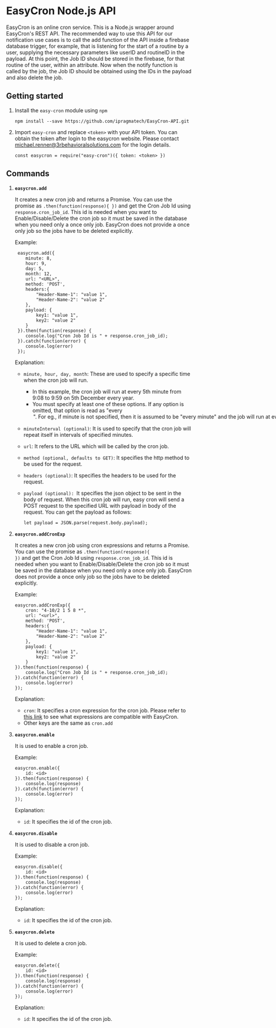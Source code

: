 # EasyCron Node.js API

EasyCron is an online cron service. This is a Node.js wrapper around EasyCron's REST API. The recommended way to use this API for our notification use cases is to call the add function of the API inside a firebase database trigger, for example, that is listening for the start of a routine by a user, supplying the necessary parameters like userID and routineID in the payload. At this point, the Job ID should be stored in the firebase, for that routine of the user, within an attribute. Now when the notify function is called by the job, the Job ID should be obtained using the IDs in the payload and also delete the job.


## **Getting started**

1.  Install the `easy-cron` module using `npm`

    ```
    npm install --save https://github.com/ipragmatech/EasyCron-API.git
    ```
1.  Import `easy-cron` and replace `<token>` with your API token. You can obtain the token after login to the easycron website. Please contact [michael.renner@3rbehavioralsolutions.com](mailto:michael.renner@3rbehavioralsolutions.com) for the login details.

    ```
    const easycron = require("easy-cron")({ token: <token> })
    ```

## **Commands**
1.  <strong><code>easycron.add</code></strong>

	   It creates a new cron job and returns a Promise. You can use the promise as <code>.then(function(response){  })</code> and get the Cron Job Id using <code>response.cron_job_id</code>. This id is needed when you want to Enable/Disable/Delete the cron job so it must be saved in the database when you need only a once only job. EasyCron does not provide a once only job so the jobs have to be deleted explicitly.


	Example:


	```
	 easycron.add({
	 	minute: 8,
	 	hour: 9,
	 	day: 5,
	 	month: 12,
	 	url: "<URL>",
	 	method: 'POST',
	 	headers:{
	 		"Header-Name-1": "value 1",
	 		"Header-Name-2": "value 2"
	 	},
	 	payload: {
	 		key1: "value 1",
	 		key2: "value 2"
	 	}
	 }).then(function(response) {
	 	console.log("Cron Job Id is " + response.cron_job_id);
	 }).catch(function(error) {
	 	console.log(error)
	 });
	```


	Explanation:



	*   `minute, hour, day, month`: These are used to specify a specific time when the cron job will run.
		*   In this example, the cron job will run at every 5th minute from 9:08 to 9:59 on 5th December every year.
		*    You must specify at least one of these options. If any option is omitted, that option is read as "every <option>". For eg., if minute is not specified, then it is assumed to be "every minute" and the job will run at every minute from 9:08 to 9:59 on 5th December every year.
	*   `minuteInterval (optional)`: It is used to specify that the cron job will repeat itself in intervals of specified minutes.
	*   `url`: It refers to the URL which will be called by the cron job.
	*   `method (optional, defaults to GET)`: It specifies the http method to be used for the request.
	*   `headers (optional)`: It specifies the headers to be used for the request.
	*   `payload (optional): `It specifies the json object to be sent in the body of request. When this cron job will run, easy cron will send a POST request to the specified URL with payload in body of the request. You can get the payload as follows:

	    ```
	    let payload = JSON.parse(request.body.payload);
	    ```
2.  <strong><code>easycron.addCronExp</code></strong>

	   It creates a new cron job using cron expressions and returns a Promise. You can use the promise as <code>.then(function(response){  })</code> and get the Cron Job Id using <code>response.cron_job_id</code>. This id is needed when you want to Enable/Disable/Delete the cron job so it must be saved in the database when you need only a once only job. EasyCron does not provide a once only job so the jobs have to be deleted explicitly.


	Example:


	```
    easycron.addCronExp({
    	cron: "4-10/2 1 5 8 *",
    	url: "<url>",
    	method: 'POST',
    	headers:{
    		"Header-Name-1": "value 1",
    		"Header-Name-2": "value 2"
    	},
    	payload: {
    		key1: "value 1",
    		key2: "value 2"
    	}
    }).then(function(response) {
    	console.log("Cron Job Id is " + response.cron_job_id);
    }).catch(function(error) {
    	console.log(error)
    });
	```
	Explanation: 
	*   `cron`: It specifies a cron expression for the cron job. Please refer to [this link](https://www.easycron.com/faq/What-cron-expression-does-easycron-support) to see what expressions are compatible with EasyCron.
	*   Other keys are the same as `cron.add`
3.  <strong><code>easycron.enable</code></strong>

	   It is used to enable a cron job.


	Example:


	```
    easycron.enable({
    	id: <id>
    }).then(function(response) {
    	console.log(response)
    }).catch(function(error) {
    	console.log(error)
    });
	```
	Explanation: 
	*   `id`: It specifies the id of the cron job.
4.  <strong><code>easycron.disable</code></strong>

    It is used to disable a cron job.

    Example:
    ```
    easycron.disable({
    	id: <id>
    }).then(function(response) {
    	console.log(response)
    }).catch(function(error) {
    	console.log(error)
    });
    ```
    Explanation: 
	*   `id`: It specifies the id of the cron job.
5.  <strong><code>easycron.delete</code></strong>

	It is used to delete a cron job.

	Example:
	```
    easycron.delete({
    	id: <id>
    }).then(function(response) {
    	console.log(response)
    }).catch(function(error) {
    	console.log(error)
    });
	```
	Explanation:
	*   `id`: It specifies the id of the cron job.